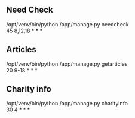## Need Check
/opt/venv/bin/python /app/manage.py needcheck<br>
45 8,12,18 * * *

## Articles
/opt/venv/bin/python /app/manage.py getarticles<br>
20 9-18 * * *

## Charity info
/opt/venv/bin/python /app/manage.py charityinfo<br>
30 4 * * *